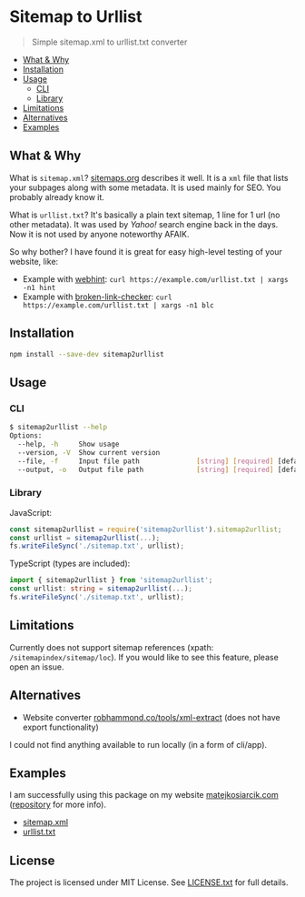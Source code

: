 # Sitemap to Urllist

> Simple sitemap.xml to urllist.txt converter

<!-- toc -->

- [What & Why](#what--why)
- [Installation](#installation)
- [Usage](#usage)
  - [CLI](#cli)
  - [Library](#library)
- [Limitations](#limitations)
- [Alternatives](#alternatives)
- [Examples](#examples)

<!-- tocstop -->

## What & Why

What is `sitemap.xml`?
[sitemaps.org](https://www.sitemaps.org/protocol.html) describes it well.
It is a `xml` file that lists your subpages along with some metadata.
It is used mainly for SEO.
You probably already know it.

What is `urllist.txt`?
It's basically a plain text sitemap, 1 line for 1 url (no other metadata).
It was used by *Yahoo!* search engine back in the days.
Now it is not used by anyone noteworthy AFAIK.

So why bother?
I have found it is great for easy high-level testing of your website, like:

- Example with [webhint](https://github.com/webhintio/hint#readme):
  `curl https://example.com/urllist.txt | xargs -n1 hint`
- Example with [broken-link-checker](https://github.com/stevenvachon/broken-link-checker#readme):
  `curl https://example.com/urllist.txt | xargs -n1 blc`

## Installation

```sh
npm install --save-dev sitemap2urllist
```

## Usage

### CLI

```sh
$ sitemap2urllist --help
Options:
  --help, -h     Show usage                                            [boolean]
  --version, -V  Show current version                                  [boolean]
  --file, -f     Input file path              [string] [required] [default: "-"]
  --output, -o   Output file path             [string] [required] [default: "-"]
```

### Library

JavaScript:

```js
const sitemap2urllist = require('sitemap2urllist').sitemap2urllist;
const urllist = sitemap2urllist(...);
fs.writeFileSync('./sitemap.txt', urllist);
```

TypeScript (types are included):

```ts
import { sitemap2urllist } from 'sitemap2urllist';
const urllist: string = sitemap2urllist(...);
fs.writeFileSync('./sitemap.txt', urllist);
```

## Limitations

Currently does not support sitemap references
(xpath: `/sitemapindex/sitemap/loc`).
If you would like to see this feature, please open an issue.

## Alternatives

- Website converter
  [robhammond.co/tools/xml-extract](https://robhammond.co/tools/xml-extract)
  (does not have export functionality)

I could not find anything available to run locally (in a form of cli/app).

## Examples

I am successfully using this package on my website
[matejkosiarcik.com](https://matejkosiarcik.com)
\([repository](https://github.com/matejkosiarcik/web) for more info\).

- [sitemap.xml](https://matejkosiarcik.com/sitemap.xml)
- [urllist.txt](https://matejkosiarcik.com/urllist.txt)

## License

The project is licensed under MIT License.
See [LICENSE.txt](./LICENSE.txt) for full details.

